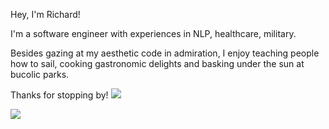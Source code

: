 Hey, I'm Richard!

I'm a software engineer with experiences in NLP, healthcare, military. 

Besides gazing at my aesthetic code in admiration, I enjoy teaching people how to sail, cooking gastronomic delights and basking under the sun at bucolic parks. 

Thanks for stopping by!
![](https://github.com/Your_Repository_Name/Your_GIF_Name.gif)

![](https://komarev.com/ghpvc/?username=richardyoungdev)




<!---
richardyoungdev/richardyoungdev is a ✨ special ✨ repository because its `README.md` (this file) appears on your GitHub profile.
You can click the Preview link to take a look at your changes.
--->
